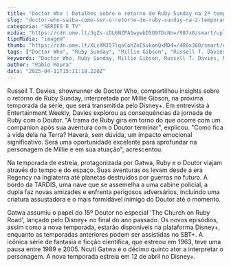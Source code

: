 ```yaml
---
title: "Doctor Who | Detalhes sobre o retorno de Ruby Sunday na 2ª temporada revelados"
slug: "doctor-who-saiba-como-ser-o-retorno-de-ruby-sunday-na-2-temporada"
categoria: "SÉRIES E TV"
midia: "https://cdn.ome.lt/3gZs-iDL6NZPA1wywbD5Q97DcNo=/987x0/smart/uploads/conteudo/fotos/OMELETE_CAPA_-_2025-04-11T120103.342.png"
tipoMidia: "imagem"
thumb: "https://cdn.ome.lt/XLcXMJ57lqoCohZxE5vkonQxMD4=/480x360/smart/extras/conteudos/omelete_THUMB_-_2025-04-11T120047.683.png"
tags: ["Doctor Who", "Ruby Sunday", "Millie Gibson", "Russell T. Davies", "Ncuti Gatwa", "Disney+", "TARDIS", "ficção científica"]
keywords: "Doctor Who, Ruby Sunday, Millie Gibson, Russell T. Davies, Ncuti Gatwa, Disney+, TARDIS, ficção científica"
author: "Pablo Moura"
data: "2025-04-11T15:11:18.220Z"
---
```


Russell T. Davies, showrunner de Doctor Who, compartilhou insights sobre o retorno de Ruby Sunday, interpretada por Millie Gibson, na próxima temporada da série, que será transmitida pelo Disney+. Em entrevista à Entertainment Weekly, Davies explorou as consequências da jornada de Ruby com o Doutor. "A trama de Ruby gira em torno do que ocorre com um companion após sua aventura com o Doutor terminar", explicou. "Como fica a vida dela na Terra? Haverá, sem dúvida, um impacto emocional significativo. Será uma oportunidade excelente para aprofundar na personagem de Millie e em sua atuação", acrescentou.

Na temporada de estreia, protagonizada por Gatwa, Ruby e o Doutor viajam através do tempo e do espaço. Suas aventuras os levam desde a era Regency na Inglaterra até planetas destruídos por guerras no futuro. A bordo da TARDIS, uma nave que se assemelha a uma cabine policial, a dupla faz novas amizades e enfrenta perigosos adversários, incluindo uma criatura assustadora e o mais formidável inimigo do Doutor até o momento.

Gatwa assumiu o papel do 15º Doutor no especial 'The Church on Ruby Road', lançado pelo Disney+ no final do ano passado. Os novos episódios, assim como a nova temporada, estarão disponíveis na plataforma Disney+, enquanto as temporadas anteriores podem ser assistidas no SBT+. A icônica série de fantasia e ficção científica, que estreou em 1963, teve uma pausa entre 1989 e 2005. Ncuti Gatwa é o décimo quinto ator a interpretar o personagem. A nova temporada estreia em 12 de abril no Disney+.